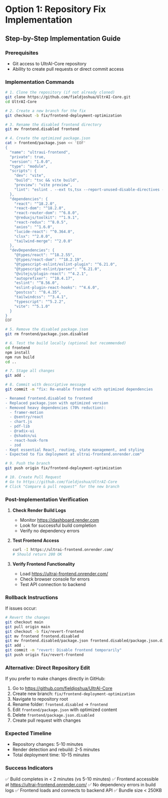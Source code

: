 # Option 1: Repository Fix Implementation

## Step-by-Step Implementation Guide

### Prerequisites
- Git access to UltrAI-Core repository
- Ability to create pull requests or direct commit access

### Implementation Commands

```bash
# 1. Clone the repository (if not already cloned)
git clone https://github.com/fieldjoshua/UltrAI-Core.git
cd UltrAI-Core

# 2. Create a new branch for the fix
git checkout -b fix/frontend-deployment-optimization

# 3. Rename the disabled frontend directory
git mv frontend.disabled frontend

# 4. Create the optimized package.json
cat > frontend/package.json << 'EOF'
{
  "name": "ultraui-frontend",
  "private": true,
  "version": "1.0.0",
  "type": "module",
  "scripts": {
    "dev": "vite",
    "build": "tsc && vite build",
    "preview": "vite preview",
    "lint": "eslint . --ext ts,tsx --report-unused-disable-directives --max-warnings 0"
  },
  "dependencies": {
    "react": "^18.2.0",
    "react-dom": "^18.2.0",
    "react-router-dom": "^6.8.0",
    "@reduxjs/toolkit": "^1.9.1",
    "react-redux": "^8.0.5",
    "axios": "^1.6.0",
    "lucide-react": "^0.364.0",
    "clsx": "^2.0.0",
    "tailwind-merge": "^2.0.0"
  },
  "devDependencies": {
    "@types/react": "^18.2.55",
    "@types/react-dom": "^18.2.19",
    "@typescript-eslint/eslint-plugin": "^6.21.0",
    "@typescript-eslint/parser": "^6.21.0",
    "@vitejs/plugin-react": "^4.2.1",
    "autoprefixer": "^10.4.17",
    "eslint": "^8.56.0",
    "eslint-plugin-react-hooks": "^4.6.0",
    "postcss": "^8.4.35",
    "tailwindcss": "^3.4.1",
    "typescript": "^5.2.2",
    "vite": "^5.1.0"
  }
}
EOF

# 5. Remove the disabled package.json
git rm frontend/package.json.disabled

# 6. Test the build locally (optional but recommended)
cd frontend
npm install
npm run build
cd ..

# 7. Stage all changes
git add .

# 8. Commit with descriptive message
git commit -m "fix: Re-enable frontend with optimized dependencies

- Renamed frontend.disabled to frontend
- Replaced package.json with optimized version
- Removed heavy dependencies (70% reduction):
  - framer-motion
  - @sentry/react  
  - chart.js
  - pdf-lib
  - @radix-ui
  - @shadcn/ui
  - react-hook-form
  - zod
- Kept essential React, routing, state management, and styling
- Expected to fix deployment at ultrai-frontend.onrender.com"

# 9. Push the branch
git push origin fix/frontend-deployment-optimization

# 10. Create Pull Request
# Go to https://github.com/fieldjoshua/UltrAI-Core
# Click "Compare & pull request" for the new branch
```

### Post-Implementation Verification

1. **Check Render Build Logs**
   - Monitor https://dashboard.render.com
   - Look for successful build completion
   - Verify no dependency errors

2. **Test Frontend Access**
   ```bash
   curl -I https://ultrai-frontend.onrender.com/
   # Should return 200 OK
   ```

3. **Verify Frontend Functionality**
   - Load https://ultrai-frontend.onrender.com/
   - Check browser console for errors
   - Test API connection to backend

### Rollback Instructions

If issues occur:
```bash
# Revert the changes
git checkout main
git pull origin main
git checkout -b fix/revert-frontend
git mv frontend frontend.disabled
git mv frontend.disabled/package.json frontend.disabled/package.json.disabled
git add .
git commit -m "revert: Disable frontend temporarily"
git push origin fix/revert-frontend
```

### Alternative: Direct Repository Edit

If you prefer to make changes directly in GitHub:

1. Go to https://github.com/fieldjoshua/UltrAI-Core
2. Create new branch: `fix/frontend-deployment-optimization`
3. Navigate to repository root
4. Rename folder: `frontend.disabled` → `frontend`
5. Edit `frontend/package.json` with optimized content
6. Delete `frontend/package.json.disabled`
7. Create pull request with changes

### Expected Timeline

- Repository changes: 5-10 minutes
- Render detection and rebuild: 2-5 minutes
- Total deployment time: 10-15 minutes

### Success Indicators

✅ Build completes in < 2 minutes (vs 5-10 minutes)
✅ Frontend accessible at https://ultrai-frontend.onrender.com/
✅ No dependency errors in build logs
✅ Frontend loads and connects to backend API
✅ Bundle size < 250KB